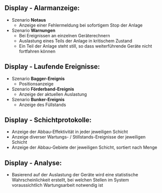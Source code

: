 


## Display - Alarmanzeige:
  - Szenario **Notaus**
    - Anzeige einer Fehlermeldung bei sofortigem Stop der Anlage
  - Szenario **Warnungen**
    - Bei Ereignissen an einzelnen Geräterechnern
    - Auslastung eines Teils der Anlage in kritischem Zustand
    - Ein Teil der Anlage steht still, so dass weiterführende Geräte nicht fortfahren können
			
## Display - Laufende Ereignisse:
  - Szenario **Bagger-Ereignis**
    - Positionsanzeige
  - Szenario **Förderband-Ereignis**
    - Anzeige der aktuellen Auslastung
  - Szenario **Bunker-Ereignis**
    - Anzeige des Füllstands
			
## Display - Schichtprotokolle:
  - Anzeige der Abbau-Effektivität in jeder jeweiligen Schicht
  - Anzeige diverser Wartungs- / Stillstands-Ereignisse der jeweiligen Schicht
  - Anzeige der Abbau-Gebiete der jeweiligen Schicht, sortiert nach Menge
	
## Display - Analyse:
  - Basierend auf der Auslastung der Geräte wird eine statistische Wahrscheinlichkeit erstellt, bei welchen Stellen im System voraussichtlich Wartungsarbeit notwendig ist
			
